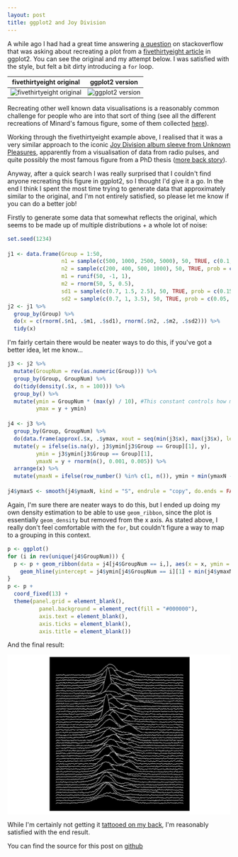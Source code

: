 ```yaml
---
layout: post
title: ggplot2 and Joy Division
---
```


A while ago I had had a great time answering [a question](http://stackoverflow.com/questions/33619980/spread-out-density-plots-with-ggplot/33620860#33620860) on stackoverflow that was asking about recreating a plot from a [fivethirtyeight article](http://fivethirtyeight.com/features/the-most-conservative-and-most-liberal-elite-law-schools/?ex_cid=538twitter) in ggplot2. You can see the original and my attempt below. I was satisfied with the style, but felt a bit dirty introducing a `for` loop.

fivethirtyeight original | ggplot2 version
|-------------------------|-------------------|
<img src="https://espnfivethirtyeight.files.wordpress.com/2014/12/roeder-feature-lawschools1.png?w=575" alt="fivethirtyeight original" style="height: 400px;"/> | <img src="http://i.stack.imgur.com/jT65k.png" alt="ggplot2 version" style="height: 400px;"/>

Recreating other well known data visualisations is a reasonably common challenge for people who are into that sort of thing (see all the different recreations of Minard's famous figure, some of them collected [here](http://www.datavis.ca/gallery/re-minard.php)).

Working through the fivethirtyeight example above, I realised that it was a very similar approach to the iconic [Joy Division album sleeve from Unknown Pleasures](https://en.wikipedia.org/wiki/Unknown_Pleasures), apparently from a visualisation of data from radio pulses, and quite possibly the most famous figure from a PhD thesis ([more back story](http://thecreatorsproject.vice.com/blog/the-story-behind-joy-divisions-iconic-iunknown-pleasuresi-album-cover)).

Anyway, after a quick search I was really surprised that I couldn't find anyone recreating this figure in ggplot2, so I thought I'd give it a go. In the end I think I spent the most time trying to generate data that approximately similar to the original, and I'm not entirely satisfied, so please let me know if you can do a better job!



Firstly to generate some data that somewhat reflects the original, which seems to be made up of multiple distributions + a whole lot of noise:


```r
set.seed(1234)

j1 <- data.frame(Group = 1:50, 
                 n1 = sample(c(500, 1000, 2500, 5000), 50, TRUE, c(0.1, 0.2, 0.4, 0.3)),
                 n2 = sample(c(200, 400, 500, 1000), 50, TRUE, prob = c(0.3, 0.5, 0.15, 0.05)),
                 m1 = runif(50, -1, 1),
                 m2 = rnorm(50, 5, 0.5),
                 sd1 = sample(c(0.7, 1.5, 2.5), 50, TRUE, prob = c(0.15, 0.5, 0.35)),
                 sd2 = sample(c(0.7, 1, 3.5), 50, TRUE, prob = c(0.05, 0.6, 0.35)))
j2 <- j1 %>% 
  group_by(Group) %>% 
  do(x = c(rnorm(.$n1, .$m1, .$sd1), rnorm(.$n2, .$m2, .$sd2))) %>% 
  tidy(x)
```

I'm fairly certain there would be neater ways to do this, if you've got a better idea, let me know...


```r
j3 <- j2 %>% 
  mutate(GroupNum = rev(as.numeric(Group))) %>% 
  group_by(Group, GroupNum) %>% 
  do(tidy(density(.$x, n = 100))) %>% 
  group_by() %>% 
  mutate(ymin = GroupNum * (max(y) / 10), #This constant controls how much overlap between groups there is
         ymax = y + ymin)

j4 <- j3 %>% 
  group_by(Group, GroupNum) %>% 
  do(data.frame(approx(.$x, .$ymax, xout = seq(min(j3$x), max(j3$x), length.out = 250)))) %>% 
  mutate(y = ifelse(is.na(y), j3$ymin[j3$Group == Group][1], y),
         ymin = j3$ymin[j3$Group == Group][1],
         ymaxN = y + rnorm(n(), 0.001, 0.005)) %>% 
  arrange(x) %>% 
  mutate(ymaxN = ifelse(row_number() %in% c(1, n()), ymin + min(ymaxN - ymin), ymaxN))

j4$ymaxS <- smooth(j4$ymaxN, kind = "S", endrule = "copy", do.ends = FALSE)
```

Again, I'm sure there are neater ways to do this, but I ended up doing my own density estimation to be able to use `geom_ribbon`, since the plot is essentially `geom_density` but removed from the x axis. As stated above, I really don't feel comfortable with the `for`, but couldn't figure a way to map to a grouping in this context.


```r
p <- ggplot()
for (i in rev(unique(j4$GroupNum))) {
  p <- p + geom_ribbon(data = j4[j4$GroupNum == i,], aes(x = x, ymin = ymin + min(j4$ymaxN - j4$ymin), ymax = ymaxS, group = GroupNum), colour = "#F0F0F0", fill = "black") +
    geom_hline(yintercept = j4$ymin[j4$GroupNum == i][1] + min(j4$ymaxN - j4$ymin), colour = "#000000")
}
p <- p + 
  coord_fixed(13) +
  theme(panel.grid = element_blank(),
          panel.background = element_rect(fill = "#000000"),
          axis.text = element_blank(),
          axis.ticks = element_blank(),
          axis.title = element_blank())
```

And the final result:

<img src="../figure/print_plot-1.png" title="plot of chunk print_plot" alt="plot of chunk print_plot" style="display: block; margin: auto;" />

While I'm certainly not getting it [tattooed on my back](http://ajournalofmusicalthings.com/an-epic-joy-division-tattoo/), I'm reasonably satisfied with the end result. 

You can find the source for this post on [github](https://github.com/alexwhan/alexwhan.github.io/blob/master/_source/2016-03-24-joy-division-plot.Rmd)
